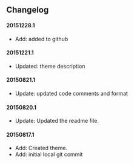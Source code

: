 ## Changelog

#### 20151228.1
* Add: added to github

#### 20151221.1
* Updated: theme description

#### 20150821.1
* Update: updated code comments and format

#### 20150820.1
* Update: Updated the readme file.

#### 20150817.1
* Add: Created theme.
* Add: initial local git commit
